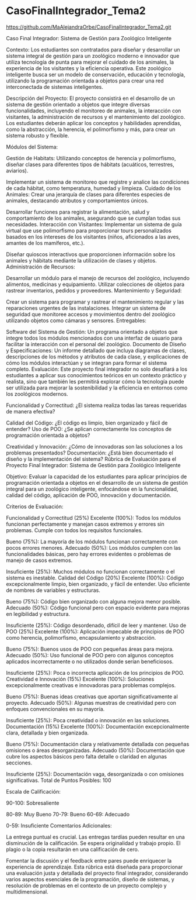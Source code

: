 # CasoFinalIntegrador_Tema2
https://github.com/MaAlejandraOrbe/CasoFinalIntegrador_Tema2.git


Caso Final Integrador: Sistema de Gestión para Zoológico Inteligente

Contexto: Los estudiantes son contratados para diseñar y desarrollar un sistema integral de gestión para un zoológico moderno e innovador que utiliza tecnología de punta para mejorar el cuidado de los animales, la experiencia de los visitantes y la eficiencia operativa. Este zoológico inteligente busca ser un modelo de conservación, educación y tecnología, utilizando la programación orientada a objetos para crear una red interconectada de sistemas inteligentes.

Descripción del Proyecto: El proyecto consistirá en el desarrollo de un sistema de gestión orientado a objetos que integre diversas funcionalidades, incluyendo el monitoreo de animales, la interacción con visitantes, la administración de recursos y el mantenimiento del zoológico. Los estudiantes deberán aplicar los conceptos y habilidades aprendidas, como la abstracción, la herencia, el polimorfismo y más, para crear un sistema robusto y flexible.

Módulos del Sistema:

Gestión de Habitats:
Utilizando conceptos de herencia y polimorfismo, diseñar clases para diferentes tipos de hábitats (acuáticos, terrestres, aviarios).

Implementar un sistema de monitoreo que registre y analice las condiciones de cada hábitat, como temperatura, humedad y limpieza.
Cuidado de los Animales:
Crear una jerarquía de clases para diferentes especies de animales, destacando atributos y comportamientos únicos.

Desarrollar funciones para registrar la alimentación, salud y comportamiento de los animales, asegurando que se cumplan todas sus necesidades.
Interacción con Visitantes:
Implementar un sistema de guía virtual que use polimorfismo para proporcionar tours personalizados basados en los intereses de los visitantes (niños, aficionados a las aves, amantes de los mamíferos, etc.).

Diseñar quioscos interactivos que proporcionen información sobre los animales y hábitats mediante la utilización de clases y objetos.
Administración de Recursos:

Desarrollar un módulo para el manejo de recursos del zoológico, incluyendo alimentos, medicinas y equipamiento.
Utilizar colecciones de objetos para rastrear inventarios, pedidos y proveedores.
Mantenimiento y Seguridad:

Crear un sistema para programar y rastrear el mantenimiento regular y las reparaciones urgentes de las instalaciones.
Integrar un sistema de seguridad que monitoree accesos y movimientos dentro del zoológico utilizando objetos como cámaras y sensores.
Entregables:

Software del Sistema de Gestión: Un programa orientado a objetos que integre todos los módulos mencionados con una interfaz de usuario para facilitar la interacción con el personal del zoológico.
Documento de Diseño y Especificaciones: Un informe detallado que incluya diagramas de clases, descripciones de los métodos y atributos de cada clase, y explicaciones de cómo los módulos interactúan y se integran para formar el sistema completo.
Evaluación: Este proyecto final integrador no solo desafiará a los estudiantes a aplicar sus conocimientos teóricos en un contexto práctico y realista, sino que también les permitirá explorar cómo la tecnología puede ser utilizada para mejorar la sostenibilidad y la eficiencia en entornos como los zoológicos modernos.

Funcionalidad y Correctitud: ¿El sistema realiza todas las tareas requeridas de manera efectiva?

Calidad del Código: ¿El código es limpio, bien organizado y fácil de entender?
Uso de POO: ¿Se aplican correctamente los conceptos de programación orientada a objetos?

Creatividad y Innovación: ¿Cómo de innovadoras son las soluciones a los problemas presentados?
Documentación: ¿Está bien documentado el diseño y la implementación del sistema?
Rúbrica de Evaluación para el Proyecto Final Integrador: Sistema de Gestión para Zoológico Inteligente

Objetivo: Evaluar la capacidad de los estudiantes para aplicar principios de programación orientada a objetos en el desarrollo de un sistema de gestión integral para un zoológico inteligente, enfocándose en la funcionalidad, calidad del código, aplicación de POO, innovación y documentación.

Criterios de Evaluación:

Funcionalidad y Correctitud (25%)
Excelente (100%): Todos los módulos funcionan perfectamente y manejan casos extremos y errores sin problemas. Cumple con todos los requisitos funcionales.

Bueno (75%): La mayoría de los módulos funcionan correctamente con pocos errores menores.
Adecuado (50%): Los módulos cumplen con las funcionalidades básicas, pero hay errores evidentes o problemas de manejo de casos extremos.

Insuficiente (25%): Muchos módulos no funcionan correctamente o el sistema es inestable.
Calidad del Código (20%)
Excelente (100%): Código excepcionalmente limpio, bien organizado, y fácil de entender. Uso eficiente de nombres de variables y estructuras.

Bueno (75%): Código bien organizado con alguna mejora menor posible.
Adecuado (50%): Código funcional pero con espacio evidente para mejoras en legibilidad y estructura.

Insuficiente (25%): Código desordenado, difícil de leer y mantener.
Uso de POO (25%)
Excelente (100%): Aplicación impecable de principios de POO como herencia, polimorfismo, encapsulamiento y abstracción.

Bueno (75%): Buenos usos de POO con pequeñas áreas para mejora.
Adecuado (50%): Uso funcional de POO pero con algunos conceptos aplicados incorrectamente o no utilizados donde serían beneficiosos.

Insuficiente (25%): Poca o incorrecta aplicación de los principios de POO.
Creatividad e Innovación (15%)
Excelente (100%): Soluciones excepcionalmente creativas e innovadoras para problemas complejos.

Bueno (75%): Buenas ideas creativas que aportan significativamente al proyecto.
Adecuado (50%): Algunas muestras de creatividad pero con enfoques convencionales en su mayoría.

Insuficiente (25%): Poca creatividad o innovación en las soluciones.
Documentación (15%)
Excelente (100%): Documentación excepcionalmente clara, detallada y bien organizada.

Bueno (75%): Documentación clara y relativamente detallada con pequeñas omisiones o áreas desorganizadas.
Adecuado (50%): Documentación que cubre los aspectos básicos pero falta detalle o claridad en algunas secciones.

Insuficiente (25%): Documentación vaga, desorganizada o con omisiones significativas.
Total de Puntos Posibles: 100

Escala de Calificación:

90-100: Sobresaliente

80-89: Muy Bueno
70-79: Bueno
60-69: Adecuado

0-59: Insuficiente
Comentarios Adicionales:

La entrega puntual es crucial. Las entregas tardías pueden resultar en una disminución de la calificación.
Se espera originalidad y trabajo propio. El plagio o la copia resultarán en una calificación de cero.

Fomentar la discusión y el feedback entre pares puede enriquecer la experiencia de aprendizaje.
Esta rúbrica está diseñada para proporcionar una evaluación justa y detallada del proyecto final integrador, considerando varios aspectos esenciales de la programación, diseño de sistemas, y resolución de problemas en el contexto de un proyecto complejo y multidimensional.
